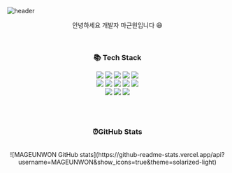 ![header](https://capsule-render.vercel.app/api?type=waving&color=gradient&height=300&section=header&text=MAGEUNWON&fontAlignY=40&fontSize=100&desc=&descAlignY=65&animation=twinkling)

<div align = "center">
    <p>안녕하세요 개발자 마근원입니다 😄</p>

<br />

<h3 align = "center"> 📚 Tech Stack</h3>

<p align = "center">
   <img src="https://img.shields.io/badge/JavaScript-F7DF1E?style=flat&logo=JavaScript&logoColor=black"/>
   <img src="https://img.shields.io/badge/CSS-1572B6?style=flat&logo=CSS3&logoColor=white"/>
   <img src="https://img.shields.io/badge/React-61DAFB?style=flat&logo=React&logoColor=white"/>
   <img src="https://img.shields.io/badge/Node.js-339933?style=flat&logo=node-dot-js&logoColor=white"/>
   <img src="https://img.shields.io/badge/Python-3766AB?style=flat&logo=Python&logoColor=white"/>
  <br />
   <img src="https://img.shields.io/badge/MySQL-4479A1?style=flat&logo=MySQL&logoColor=white"/>
   <img src="https://img.shields.io/badge/Git-F05032?style=flat&logo=Git&logoColor=white"/>
   <img src="https://img.shields.io/badge/Git-F05032?style=flat&logo=Git&logoColor=white"/>
   <img src="https://img.shields.io/badge/HTML5-E34F26?style=flat&logo=HTML5&logoColor=white"/>
   <img src="https://img.shields.io/badge/TypeScript-3178C6?style=flat-square&logo=TypeScript&logoColor=white"/>
   <br />
   <img src="https://img.shields.io/badge/Sass-CC6699?style=flat-square&logo=Sass&logoColor=white"/>
   <img src="https://img.shields.io/badge/Figma-F24E1E?style=flat-square&logo=Figma&logoColor=white"/>
   <img src="https://img.shields.io/badge/Flask-000000?style=flat-square&logo=Flask&logoColor=white"/>
</p>

<br />
<br />

<h3 align = "center">
⏰GitHub Stats
</h3>
<br />
![MAGEUNWON GitHub stats](https://github-readme-stats.vercel.app/api?username=MAGEUNWON&show_icons=true&theme=solarized-light)

